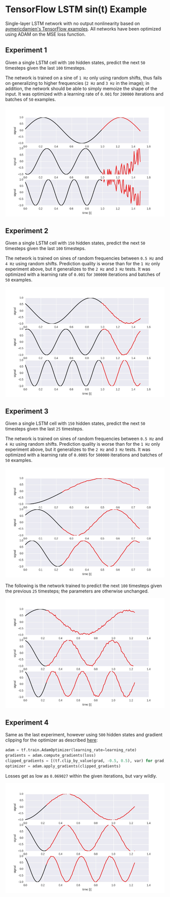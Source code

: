 # TensorFlow LSTM sin(t) Example

Single-layer LSTM network with no output nonlinearity based on [aymericdamien's TensorFlow examples](https://github.com/aymericdamien/TensorFlow-Examples/). 
All networks have been optimized using ADAM on the MSE loss function.

## Experiment 1

Given a single LSTM cell with `100` hidden states, predict the next `50` timesteps 
given the last `100` timesteps. 

The network is trained on a sine of `1 Hz` only using random shifts, thus fails on
generalizing to higher frequencies (`2 Hz` and `3 Hz` in the image); in addition, the
network should be able to simply memoize the shape of the input.
It was optimized with a learning rate of `0.001` for `200000` iterations and 
batches of `50` examples.

![](images/tf-recurrent-sin.jpg)

## Experiment 2

Given a single LSTM cell with `150` hidden states, predict the next `50` timesteps 
given the last `100` timesteps. 

The network is trained on sines of random frequencies between `0.5 Hz` and `4 Hz` using 
random shifts. Prediction quality is worse than for the `1 Hz` only experiment above,
but it generalizes to the `2 Hz` and `3 Hz` tests.
It was optimized with a learning rate of `0.001` for `300000` iterations and 
batches of `50` examples.

![](images/tf-recurrent-sin-2.jpg)

## Experiment 3

Given a single LSTM cell with `150` hidden states, predict the next `50` timesteps 
given the last `25` timesteps. 

The network is trained on sines of random frequencies between `0.5 Hz` and `4 Hz` using 
random shifts. Prediction quality is worse than for the `1 Hz` only experiment above,
but it generalizes to the `2 Hz` and `3 Hz` tests.
It was optimized with a learning rate of `0.0005` for `500000` iterations and 
batches of `50` examples.

![](images/tf-recurrent-sin-3.jpg)

The following is the network trained to predict the next `100` timesteps
given the previous `25` timesteps; the parameters are otherwise unchanged.

![](images/tf-recurrent-sin-3.1.jpg)

## Experiment 4

Same as the last experiment, however using `500` hidden states and gradient clipping
for the optimizer as described [here](http://stackoverflow.com/a/36501922/195651):

```python
adam = tf.train.AdamOptimizer(learning_rate=learning_rate)
gradients = adam.compute_gradients(loss)
clipped_gradients = [(tf.clip_by_value(grad, -0.5, 0.5), var) for grad, var in gradients]
optimizer = adam.apply_gradients(clipped_gradients)
```

Losses get as low as `0.069027` within the given iterations, but vary wildly.

![](images/tf-recurrent-sin-4.jpg)
